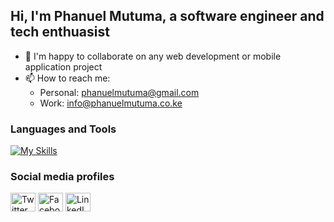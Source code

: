 ## Hi, I'm Phanuel Mutuma, a software engineer and tech enthuasist

- 👯 I'm happy to collaborate on any web development or mobile application project
- 📫 How to reach me: 
     - Personal: phanuelmutuma@gmail.com
     - Work: info@phanuelmutuma.co.ke

### Languages and Tools
 [![My Skills](https://skillicons.dev/icons?i=python,androidstudio,java,javascript,react,vue,nextjs,django,kotlin,flutter,figma,graphql,jest)](https://skillicons.dev)
 
 
### Social media profiles
<p align="left">
<a href="https://twitter.com/phanuelmutuma"><img align="center" src="https://cdn.jsdelivr.net/npm/simple-icons@3.0.1/icons/twitter.svg" alt="Twitter profile" height="30" width="40" /></a>
<a href="https://facebook.com/phanuelmutuma"><img align="center" src="https://cdn.jsdelivr.net/npm/simple-icons@3.0.1/icons/facebook.svg" alt="Facebook profile" height="30" width="40" /></a>
<a href="https://linkedin.com/in/phanuel-mutuma"><img align="center" src="https://cdn.jsdelivr.net/npm/simple-icons@3.0.1/icons/linkedin.svg" alt="LinkedIn profile" height="30" width="40" /></a>
</p>
